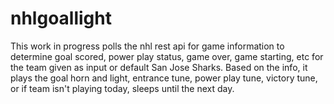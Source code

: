 # nhlgoallight
This work in progress polls the nhl rest api for game information to determine goal scored, power play status, game over, game starting, etc for the team given as input or default San Jose Sharks. Based on the info, it plays the goal horn and light, entrance tune, power play tune, victory tune, or if team isn't playing today, sleeps until the next day.
